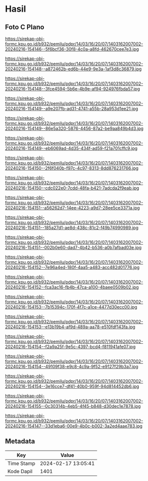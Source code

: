 # Hasil

## Foto C Plano

https://sirekap-obj-formc.kpu.go.id/b932/pemilu/pdpr/14/03/16/20/07/1403162007002-20240216-154146--5f6bcf36-30f8-4c0a-a8fd-462670cee7e3.jpg

https://sirekap-obj-formc.kpu.go.id/b932/pemilu/pdpr/14/03/16/20/07/1403162007002-20240216-154148--a872462b-ed6b-44e9-9e3a-1af3d8c36879.jpg

https://sirekap-obj-formc.kpu.go.id/b932/pemilu/pdpr/14/03/16/20/07/1403162007002-20240216-154148--3fce4594-5b6e-4b9e-af94-924976fbda57.jpg

https://sirekap-obj-formc.kpu.go.id/b932/pemilu/pdpr/14/03/16/20/07/1403162007002-20240216-154149--a9e207fb-ad31-4741-a55b-28a953d1ee21.jpg

https://sirekap-obj-formc.kpu.go.id/b932/pemilu/pdpr/14/03/16/20/07/1403162007002-20240216-154149--86e5a320-5876-4456-87a2-be9aa849b4d3.jpg

https://sirekap-obj-formc.kpu.go.id/b932/pemilu/pdpr/14/03/16/20/07/1403162007002-20240216-154149--eb6069ad-4d35-434f-ad59-f21a701cffc9.jpg

https://sirekap-obj-formc.kpu.go.id/b932/pemilu/pdpr/14/03/16/20/07/1403162007002-20240216-154150--2f6f040b-f97c-4c97-8313-8dd876231766.jpg

https://sirekap-obj-formc.kpu.go.id/b932/pemilu/pdpr/14/03/16/20/07/1403162007002-20240216-154150--cdc022e0-7cdd-48fa-b421-7adcda2f9eab.jpg

https://sirekap-obj-formc.kpu.go.id/b932/pemilu/pdpr/14/03/16/20/07/1403162007002-20240216-154151--a56262d7-14ee-4223-a9d7-28ee5ce3371a.jpg

https://sirekap-obj-formc.kpu.go.id/b932/pemilu/pdpr/14/03/16/20/07/1403162007002-20240216-154151--185a27d1-ae8d-438c-81c2-f49b74990989.jpg

https://sirekap-obj-formc.kpu.go.id/b932/pemilu/pdpr/14/03/16/20/07/1403162007002-20240216-154151--002b0e60-dad7-4b42-b536-a0b7afbad03e.jpg

https://sirekap-obj-formc.kpu.go.id/b932/pemilu/pdpr/14/03/16/20/07/1403162007002-20240216-154152--7e96a4ed-180f-4aa5-a483-acc482d01776.jpg

https://sirekap-obj-formc.kpu.go.id/b932/pemilu/pdpr/14/03/16/20/07/1403162007002-20240216-154152--fca3ac16-fb4b-47ca-a100-4baee0509b02.jpg

https://sirekap-obj-formc.kpu.go.id/b932/pemilu/pdpr/14/03/16/20/07/1403162007002-20240216-154153--7b15394c-170f-4f7c-a1ce-4477d30ecc00.jpg

https://sirekap-obj-formc.kpu.go.id/b932/pemilu/pdpr/14/03/16/20/07/1403162007002-20240216-154153--e13b19b4-af9d-489a-aa78-e510fdf143fa.jpg

https://sirekap-obj-formc.kpu.go.id/b932/pemilu/pdpr/14/03/16/20/07/1403162007002-20240216-154154--f2a9a25f-9e5c-4397-bcd4-f811941afe07.jpg

https://sirekap-obj-formc.kpu.go.id/b932/pemilu/pdpr/14/03/16/20/07/1403162007002-20240216-154154--49109f38-e9c8-4c9a-9f52-e9127f29b3a7.jpg

https://sirekap-obj-formc.kpu.go.id/b932/pemilu/pdpr/14/03/16/20/07/1403162007002-20240216-154154--3e16cce7-df41-40b0-959f-94d814452db6.jpg

https://sirekap-obj-formc.kpu.go.id/b932/pemilu/pdpr/14/03/16/20/07/1403162007002-20240216-154155--0c30314b-4eb5-4f45-b848-d30dec1e7878.jpg

https://sirekap-obj-formc.kpu.go.id/b932/pemilu/pdpr/14/03/16/20/07/1403162007002-20240216-154147--33d1eba6-00e9-4b0c-b002-3a2ed4aae783.jpg


## Metadata

| Key        | Value               |
| ---------- | ------------------- |
| Time Stamp | 2024-02-17 13:05:41 |
| Kode Dapil | 1401                |



